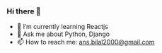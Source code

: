### Hi there 👋

<!--
**mbilal117/mbilal117** is a ✨ _special_ ✨ repository because its `README.md` (this file) appears on your GitHub profile.

Here are some ideas to get you started:
-->
- 🌱 I’m currently learning Reactjs
- 💬 Ask me about Python, Django
- 📫 How to reach me: ans.bilal2000@gmail.com
